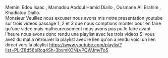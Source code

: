 Memini Edou Isaac , Mamadou Abdoul Hamid Diallo , Ousmane Ali Brahim , Khadiatou Diallo.  
Monsieur Veuillez nous excuser nous avons mis notre presentation youtube sur trois videos passage 1 ,2 et 3 que nous comptions monter pour en faire qu'une video mais malheureusement nous avons pas pu le faire avant l'heure nous avons donc rendu une playlist avec les trois videos 
Si vous avez du mal a retrouver la playlist avec le lien qu'on a rendu voici un lien direct vers la playlist
https://www.youtube.com/playlist?list=PLrZ8d56bRcg4Sh-3bvmKONLvPQWJmvToS

